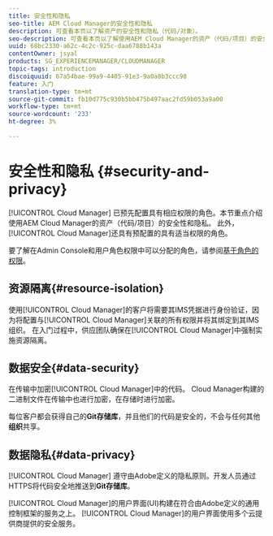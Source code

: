 ```yaml
---
title: 安全性和隐私
seo-title: AEM Cloud Manager的安全性和隐私
description: 可查看本页以了解资产的安全性和隐私（代码/对象）。
seo-description: 可查看本页以了解使用AEM Cloud Manager的资产（代码/项目）的安全性和隐私。
uuid: 68bc2330-a62c-4c2c-925c-daa6788b143a
contentOwner: jsyal
products: SG_EXPERIENCEMANAGER/CLOUDMANAGER
topic-tags: introduction
discoiquuid: 67a54bae-99a9-4405-91e3-9a0a8b3ccc98
feature: 入门
translation-type: tm+mt
source-git-commit: fb10d775c930b5bb475b497aac2fd59b053a9a00
workflow-type: tm+mt
source-wordcount: '233'
ht-degree: 3%

---
```



# 安全性和隐私 {#security-and-privacy}

[!UICONTROL Cloud Manager] 已预先配置具有相应权限的角色。本节重点介绍使用AEM Cloud Manager的资产（代码/项目）的安全性和隐私。 此外，[!UICONTROL Cloud Manager]还具有预配置的具有适当权限的角色。

要了解在Admin Console和用户角色权限中可以分配的角色，请参阅[基于角色的权限](/help/using/role-based-permissions.md)。


## 资源隔离{#resource-isolation}

使用[!UICONTROL Cloud Manager]的客户将需要其IMS凭据进行身份验证，因为将配置与[!UICONTROL Cloud Manager]关联的所有权限并将其绑定到其IMS组织。 在入门过程中，供应团队确保在[!UICONTROL Cloud Manager]中强制实施资源隔离。

## 数据安全{#data-security}

在传输中加密[!UICONTROL Cloud Manager]中的代码。 Cloud Manager构建的二进制文件在传输中也进行加密，在存储时进行加密。

每位客户都会获得自己的&#x200B;**Git存储库**，并且他们的代码是安全的，不会与任何其他&#x200B;**组织**&#x200B;共享。

## 数据隐私{#data-privacy}

[!UICONTROL Cloud Manager] 遵守由Adobe定义的隐私原则。开发人员通过HTTPS将代码安全地推送到&#x200B;**Git存储库**。

[!UICONTROL Cloud Manager]的用户界面(UI)构建在符合由Adobe定义的通用控制框架的服务之上。 [!UICONTROL Cloud Manager]的用户界面使用多个云提供商提供的安全服务。

